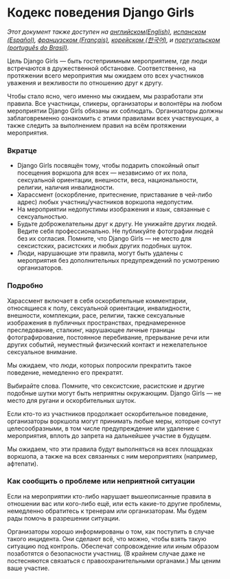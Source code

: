 # Кодекс поведения Django Girls

_Этот документ также доступен на [английском(English)](https://djangogirls.org/coc/), [испанском (Español)](https://djangogirls.org/coc/es/),
[французском (Français)](https://djangogirls.org/coc/fr/),
[корейском (한국어)](https://djangogirls.org/coc/ko/),
и [португальском (português do Brasil)](https://djangogirls.org/coc/pt-br/)._  
  
Цель Django Girls — быть гостеприимным мероприятием,
где люди встречаются в дружественной обстановке.
Соответственно, на протяжении всего мероприятия мы ожидаем ото всех участников уважения и вежливости 
по отношению друг к другу. 
  
Чтобы стало ясно, чего именно мы ожидаем, мы разработали эти правила.
Все участницы, спикеры, организаторы и волонтёры на любом мероприятии Django Girls обязаны их соблюдать.
Организаторы должны заблаговременно ознакомить с этими правилами всех участвующих,
а также следить за выполнением правил на всём протяжении мероприятия.

### Вкратце

* Django Girls посвящён тому, чтобы подарить спокойный опыт посещения воркшопа для всех —
независимо от их пола, сексуальной ориентации, внешности, веса, национальности,
религии, наличия инвалидности.
* Харассмент (оскорбление, притеснение, приставание в чей-либо адрес)
любых участниц/участников воркшопа недопустим.
* На мероприятии недопустимы изображения и язык, связанные с сексуальностью.
* Будьте доброжелательны друг к другу. Не унижайте других людей. Ведите себя профессионально.
Не публикуйте фотографии людей без их согласия.
Помните, что Django Girls — не место для сексистских, расистских и любых других подобных шуток.
* Люди, нарушающие эти правила, могут быть удалены с мероприятия без дополнительных предупреждений
по усмотрению организаторов.

### Подробно

Харассмент включает в себя оскорбительные комментарии, относящиеся к полу, сексуальной ориентации, инвалидности,
внешности, комплекции, расе, религии, также сексуальные изображения в публичных пространствах,
преднамеренное преследование, сталкинг, нарушающее личные границы фотографирование, постоянное перебивание, 
прерывание речи или других событий, неуместный физический контакт и нежелательное сексуальное внимание.  

Мы ожидаем, что люди, которых попросили прекратить такое поведение, немедленно его прекратят.

Выбирайте слова. Помните, что сексистские, расистские и другие подобные шутки могут быть неприятны окружающим.
Django Girls — не место для ругани и оскорбительных шуток.

Если кто-то из участников продолжает оскорбительное поведение, организаторы воркшопа могут принимать любые меры,
которые сочтут целесообразными, в том числе предупреждение или удаление с мероприятия,
вплоть до запрета на дальнейшее участие в будущем.

Мы ожидаем, что эти правила будут выполняться на всех площадках воркшопа,
а также на всех связанных с ним мероприятиях (например, афтепати).

### Как сообщить о проблеме или неприятной ситуации

Если на мероприятии кто-либо нарушает вышеописанные правила в отношении вас или кого-либо ещё,
или есть какие-то другие проблемы, немедленно обратитесь к тренерам или организаторам.
Мы будем рады помочь в разрешении ситуации.

Организаторы хорошо информированы о том, как поступить в случае такого инцидента. Они сделают всё,
что можно, чтобы взять такую ситуацию под контроль. Обеспечат сопровождение
или иным образом позаботятся о безопасности участниц.
(В крайнем случае даже не постесняются связаться с правоохранительными органами.) Мы ценим ваше участие.